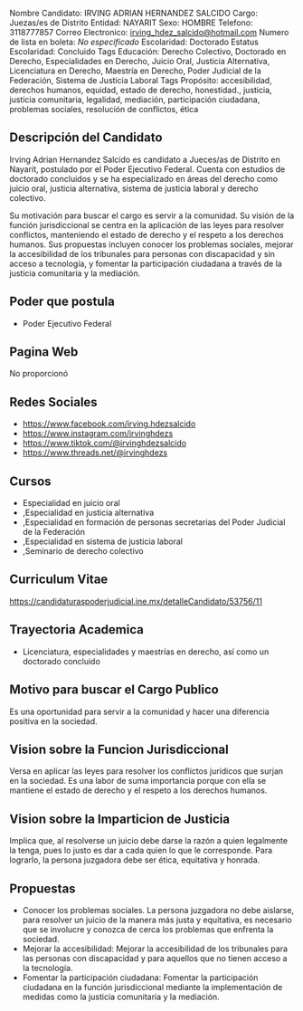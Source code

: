 Nombre Candidato: IRVING ADRIAN HERNANDEZ SALCIDO
Cargo: Juezas/es de Distrito
Entidad: NAYARIT
Sexo: HOMBRE
Telefono: 3118777857
Correo Electronico: irving_hdez_salcido@hotmail.com
Numero de lista en boleta: *No especificado*
Escolaridad: Doctorado
Estatus Escolaridad: Concluido
Tags Educación: Derecho Colectivo, Doctorado en Derecho, Especialidades en Derecho, Juicio Oral, Justicia Alternativa, Licenciatura en Derecho, Maestría en Derecho, Poder Judicial de la Federación, Sistema de Justicia Laboral
Tags Propósito: accesibilidad, derechos humanos, equidad, estado de derecho, honestidad., justicia, justicia comunitaria, legalidad, mediación, participación ciudadana, problemas sociales, resolución de conflictos, ética


## Descripción del Candidato 

Irving Adrian Hernandez Salcido es candidato a Jueces/as de Distrito en Nayarit, postulado por el Poder Ejecutivo Federal. Cuenta con estudios de doctorado concluidos y se ha especializado en áreas del derecho como juicio oral, justicia alternativa, sistema de justicia laboral y derecho colectivo.

Su motivación para buscar el cargo es servir a la comunidad. Su visión de la función jurisdiccional se centra en la aplicación de las leyes para resolver conflictos, manteniendo el estado de derecho y el respeto a los derechos humanos. Sus propuestas incluyen conocer los problemas sociales, mejorar la accesibilidad de los tribunales para personas con discapacidad y sin acceso a tecnología, y fomentar la participación ciudadana a través de la justicia comunitaria y la mediación.


## Poder que postula

- Poder Ejecutivo Federal


## Pagina Web

No proporcionó


## Redes Sociales

- https://www.facebook.com/irving.hdezsalcido
- https://www.instagram.com/irvinghdezs
- https://www.tiktok.com/@irvinghdezsalcido
- https://www.threads.net/@irvinghdezs


## Cursos

- Especialidad en juicio oral
- ,Especialidad en justicia alternativa
- ,Especialidad en formación de personas secretarias del Poder Judicial de la Federación
- ,Especialidad en sistema de justicia laboral
- ,Seminario de derecho colectivo


## Curriculum Vitae

https://candidaturaspoderjudicial.ine.mx/detalleCandidato/53756/11


## Trayectoria Academica

- Licenciatura, especialidades y maestrías en derecho, así como un doctorado concluido


## Motivo para buscar el Cargo Publico

Es una oportunidad para servir a la comunidad y hacer una diferencia positiva en la sociedad.


## Vision sobre la Funcion Jurisdiccional

Versa en aplicar las leyes para resolver los conflictos jurídicos que surjan en la sociedad. Es una labor de suma importancia porque con ella se mantiene el estado de derecho y el respeto a los derechos humanos.


## Vision sobre la Imparticion de Justicia

Implica que, al resolverse un juicio debe darse la razón a quien legalmente la tenga, pues lo justo es dar a cada quien lo que le corresponde. Para lograrlo, la persona juzgadora debe ser ética, equitativa y honrada.


## Propuestas

- Conocer los problemas sociales. La persona juzgadora no debe aislarse, para resolver un juicio de la manera más justa y equitativa, es necesario que se involucre y conozca de cerca los problemas que enfrenta la sociedad.
- Mejorar la accesibilidad: Mejorar la accesibilidad de los tribunales para las personas con discapacidad y para aquellos que no tienen acceso a la tecnología.
- Fomentar la participación ciudadana: Fomentar la participación ciudadana en la función jurisdiccional mediante la implementación de medidas como la justicia comunitaria y la mediación.

